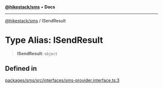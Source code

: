 [**@hikestack/sms**](/official/reference/sms/index.md) • **Docs**

***

[@hikestack/sms](/official/reference/sms/globals.md) / ISendResult

# Type Alias: ISendResult

> **ISendResult**: `object`

## Defined in

[packages/sms/src/interfaces/sms-provider.interface.ts:3](https://github.com/hikestack/hike/blob/5cb68b36190947734eac00838244c1c69929cecf/packages/sms/src/interfaces/sms-provider.interface.ts#L3)
